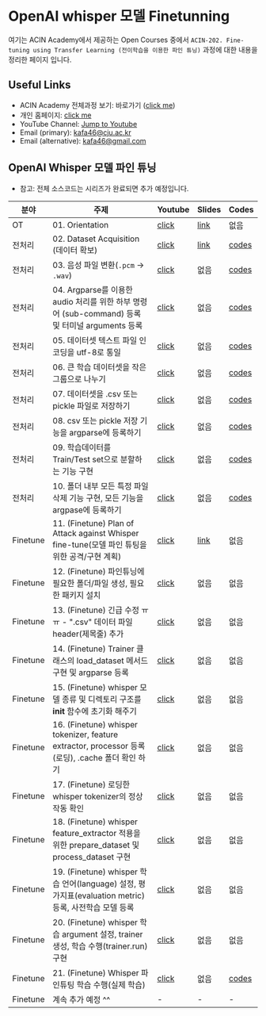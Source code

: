 # OpenAI whisper 모델 Finetunning

여기는 ACIN Academy에서 제공하는 Open Courses 중에서 `ACIN-202. Fine-tuning using Transfer Learning (전이학습을 이용한 파인 튜닝)` 과정에 대한 내용을 정리한 페이지 입니다.

## Useful Links
- ACIN Academy 전체과정 보기: 바로가기 ([click me](https://github.com/kafa46/acin_academy/))
- 개인 홈페이지: [click me](https://prof.acin.kr)
- YouTube Channel: [Jump to Youtube](https://www.youtube.com/@kafa46)
- Email (primary): <a href="mailto:kafa46@cju.ac.kr">kafa46@cju.ac.kr</a>
- Email (alternative): <a href="mailto:kafa46@gmail.com">kafa46@gmail.com</a>

## OpenAI Whisper 모델 파인 튜닝

- 참고: 전체 소스코드는 시리즈가 완료되면 추가 예정입니다.

|분야|주제|Youtube|Slides|Codes|
|---|---|---|---|---|
|OT|01. Orientation|[click](https://youtu.be/Q7SqTAH0pHk)|[link](https://github.com/kafa46/acin_academy/blob/master/202_fine_tunning/whisper/slides/01_orientation.pdf)|없음|
|전처리|02. Dataset Acquisition (데이터 확보)|[click](https://youtu.be/tqqJbk_JK8k)|[link](https://github.com/kafa46/acin_academy/blob/master/202_fine_tunning/whisper/slides/02_dataset_processing.pdf)|[codes](https://github.com/kafa46/acin_academy/blob/master/202_fine_tunning/whisper)|
|전처리|03. 음성 파일 변환(`.pcm` &rarr; `.wav`)|[click](https://youtu.be/pstczQsOVSU)|없음|[codes](https://github.com/kafa46/acin_academy/blob/master/202_fine_tunning/whisper)|
|전처리|04. Argparse를 이용한 audio 처리를 위한 하부 명령어 (sub-command) 등록 및 터미널 arguments 등록|[click](https://youtu.be/reE3YscH34c)|없음|[codes](https://github.com/kafa46/acin_academy/blob/master/202_fine_tunning/whisper)|
|전처리|05. 데이터셋 텍스트 파일 인코딩을 utf-8로 통일|[click](https://youtu.be/ruLlrIzZG6Q)|없음|[codes](https://github.com/kafa46/acin_academy/blob/master/202_fine_tunning/whisper)|
|전처리|06. 큰 학습 데이터셋을 작은 그룹으로 나누기|[click](https://youtu.be/uumj5-A5LTI)|없음|[codes](https://github.com/kafa46/acin_academy/blob/master/202_fine_tunning/whisper)|
|전처리|07. 데이터셋을 .csv 또는 pickle 파일로 저장하기|[click](https://youtu.be/8hpeplbENK8)|없음|[codes](https://github.com/kafa46/acin_academy/blob/master/202_fine_tunning/whisper)|
|전처리|08. csv 또는 pickle 저장 기능을 argparse에 등록하기|[click](https://youtu.be/oiUKGI8Z28k)|없음|[codes](https://github.com/kafa46/acin_academy/blob/master/202_fine_tunning/whisper)|
|전처리|09. 학습데이터를 Train/Test set으로 분할하는 기능 구현|[click](https://youtu.be/RDdxueGw1rY)|없음|[codes](https://github.com/kafa46/acin_academy/blob/master/202_fine_tunning/whisper)|
|전처리|10. 폴더 내부 모든 특정 파일 삭제 기능 구현, 모든 기능을 argpase에 등록하기|[click](https://youtu.be/1jtU6p4BSnE)|없음|[codes](https://github.com/kafa46/acin_academy/blob/master/202_fine_tunning/whisper)|
|Finetune|11. (Finetune) Plan of Attack against Whisper fine-tune(모델 파인 튜팅을 위한 공격/구현 계획)|[click](https://youtu.be/_bTNp6PaeXI)|[link](https://github.com/kafa46/acin_academy/blob/master/202_fine_tunning/whisper/slides/11_finetune_strategy_attack_plan.pdf)|없음|
|Finetune|12. (Finetune) 파인튜닝에 필요한 폴더/파일 생성, 필요한 패키지 설치|[click](https://youtu.be/lHActMFrWa4)|없음|없음|
|Finetune|13. (Finetune) 긴급 수정 ㅠㅠ - ".csv" 데이터 파일 header(제목줄) 추가|[click](https://youtu.be/Gby9Hfjt1DU)|없음|없음|
|Finetune|14. (Finetune) Trainer 클래스의 load_dataset 메서드 구현 및 argparse 등록|[click](https://youtu.be/P9dw_xLxpZw)|없음|없음|
|Finetune|15. (Finetune) whisper 모델 종류 및 디렉토리 구조를 __init__ 함수에 초기화 해주기|[click](https://youtu.be/iOaU--mAmf0)|없음|없음|
|Finetune|16. (Finetune) whisper tokenizer, feature extractor, processor 등록(로딩), .cache 폴더 확인 하기|[click](https://youtu.be/0ST_zq5cUWQ)|없음|없음|
|Finetune|17. (Finetune) 로딩한 whisper tokenizer의 정상 작동 확인|[click](https://youtu.be/Huj_E50U_e8)|없음|없음|
|Finetune|18. (Finetune) whisper feature_extractor 적용을 위한 prepare_dataset 및 process_dataset 구현|[click](https://youtu.be/SGD066w8PCw)|없음|없음|
|Finetune|19. (Finetune) whisper 학습 언어(language) 설정, 평가지표(evaluation metric) 등록, 사전학습 모델 등록|[click](https://youtu.be/oc3ls_bKjqk)|없음|없음|
|Finetune|20. (Finetune) whisper 학습 argument 설정, trainer 생성, 학습 수행(trainer.run) 구현|[click](https://youtu.be/1CDM-fi4s3A)|없음|없음|
|Finetune|21. (Finetune) Whisper 파인튜팅 학습 수행(실제 학습)|[click](https://youtu.be/de49OqoS5yU)|없음|[codes](https://github.com/kafa46/acin_academy/blob/master/202_fine_tunning/whisper)|
|Finetune|계속 추가 예정 ^^|-|-|-|
